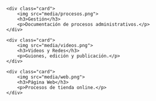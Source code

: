 
<div class="cards">

	<div class="card">
		<img src="media/procesos.png">
		<h3>Gestión</h3>
		<p>Documentación de procesos administrativos.</p>
	</div>
	
	<div class="card">
		<img src="media/videos.png">
		<h3>Videos y Redes</h3>
		<p>Guiones, edición y publicación.</p>
	</div>
	
	<div class="card">
		<img src="media/web.png">
		<h3>Página Web</h3>
		<p>Procesos de tienda online.</p>
	</div>

</div>

<div>
	
</div>
